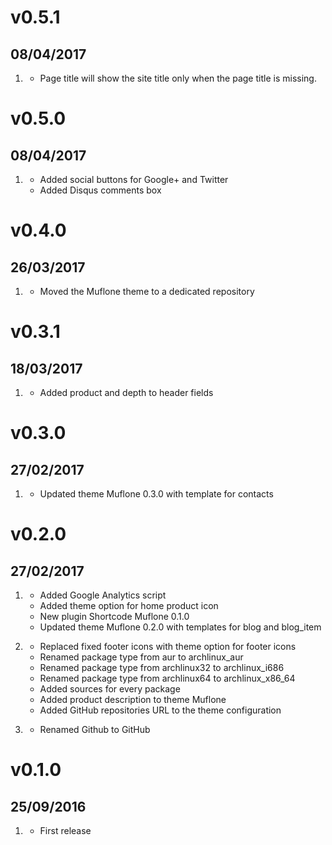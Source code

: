 # v0.5.1
## 08/04/2017

1. [](#fixed)
    * Page title will show the site title only when the page title is missing.

# v0.5.0
## 08/04/2017

1. [](#new)
    * Added social buttons for Google+ and Twitter
    * Added Disqus comments box

# v0.4.0
## 26/03/2017

1. [](#new)
    * Moved the Muflone theme to a dedicated repository

# v0.3.1
## 18/03/2017

1. [](#fix)
    * Added product and depth to header fields

# v0.3.0
## 27/02/2017

1. [](#new)
    * Updated theme Muflone 0.3.0 with template for contacts

# v0.2.0
## 27/02/2017

1. [](#new)
    * Added Google Analytics script
    * Added theme option for home product icon
    * New plugin Shortcode Muflone 0.1.0
    * Updated theme Muflone 0.2.0 with templates for blog and blog_item
    
1. [](#change)
    * Replaced fixed footer icons with theme option for footer icons
    * Renamed package type from aur to archlinux_aur
    * Renamed package type from archlinux32 to archlinux_i686
    * Renamed package type from archlinux64 to archlinux_x86_64
    * Added sources for every package
    * Added product description to theme Muflone
    * Added GitHub repositories URL to the theme configuration

1. [](#fix)
    * Renamed Github to GitHub
    

# v0.1.0
## 25/09/2016

1. [](#new)
    * First release
